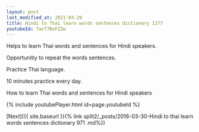 ```yaml
---
layout: post
last_modified_at: 2021-03-29
title: Hindi to Thai learn words sentences dictionary 1277 
youtubeId: 7asT7NsFZZw
---
```

 
 
Helps to learn Thai words and sentences for Hindi speakers.

Opportunitiy to repeat the words sentences. 

Practice Thai language. 
 
10 minutes practice every day. 
 
How to learn Thai words and sentences for Hindi speakers 
 
{% include youtubePlayer.html id=page.youtubeId %}
 
 
[Next]({{ site.baseurl }}{% link  split2/_posts/2016-03-30-Hindi to thai learn words sentences dictionary 971 .md%})
 
